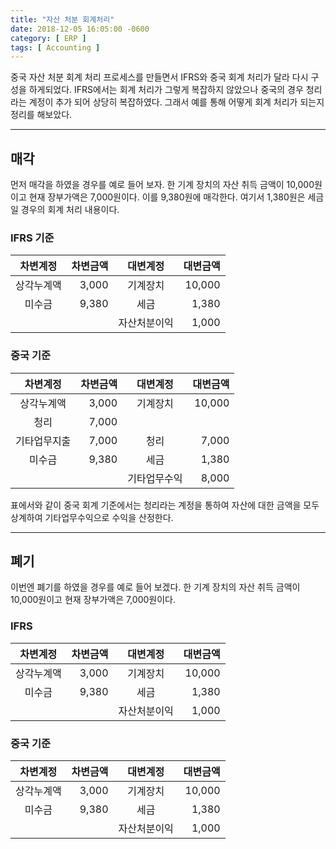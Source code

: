 ```yaml
---
title: "자산 처분 회계처리"
date: 2018-12-05 16:05:00 -0600
category: [ ERP ]
tags: [ Accounting ]
---
```

중국 자산 처분 회계 처리 프로세스를 만들면서 IFRS와 중국 회계 처리가 달라 다시 구성을 하게되었다.
IFRS에서는 회계 처리가 그렇게 복잡하지 않았으나 중국의 경우 청리라는 계정이 추가 되어 상당히 복잡하였다.
그래서 예를 통해 어떻게 회계 처리가 되는지 정리를 해보았다.

***
## 매각
먼저 매각을 하였을 경우를 예로 들어 보자.
한 기계 장치의 자산 취득 금액이 10,000원이고 현재 장부가액은 7,000원이다.
이를 9,380원에 매각한다. 여기서 1,380원은 세금일 경우의 회계 처리 내용이다.
### IFRS 기준

|차변계정|차변금액|대변계정|대변금액|
|:---:|---:|:---:|---:|
|상각누계액|3,000|기계장치|10,000|
|미수금|9,380|세금|1,380|
|||자산처분이익|1,000|

### 중국 기준

|차변계정|차변금액|대변계정|대변금액|
|:---:|---:|:---:|---:|
|상각누계액|3,000|기계장치|10,000|
|청리|7,000|||
|기타업무지출|7,000|청리|7,000|
|미수금|9,380|세금|1,380|
|||기타업무수익|8,000|

표에서와 같이 중국 회계 기준에서는 청리라는 계정을 통하여 자산에 대한 금액을 모두 상계하여 기타업무수익으로 수익을 산정한다.

***
## 폐기
이번엔 폐기를 하였을 경우를 예로 들어 보겠다.
한 기계 장치의 자산 취득 금액이 10,000원이고 현재 장부가액은 7,000원이다.
### IFRS

|차변계정|차변금액|대변계정|대변금액|
|:---:|---:|:---:|---:|
|상각누계액|3,000|기계장치|10,000|
|미수금|9,380|세금|1,380|
|||자산처분이익|1,000|

### 중국 기준

|차변계정|차변금액|대변계정|대변금액|
|:---:|---:|:---:|---:|
|상각누계액|3,000|기계장치|10,000|
|미수금|9,380|세금|1,380|
|||자산처분이익|1,000|